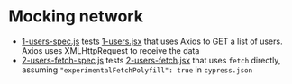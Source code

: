 # Mocking network

- [1-users-spec.js](1-users-spec.js) tests [1-users.jsx](1-users.jsx) that uses Axios to GET a list of users. Axios uses XMLHttpRequest to receive the data
- [2-users-fetch-spec.js](2-users-fetch-spec.js) tests [2-users-fetch.jsx](2-users-fetch.jsx) that uses `fetch` directly, assuming `"experimentalFetchPolyfill": true` in `cypress.json`
